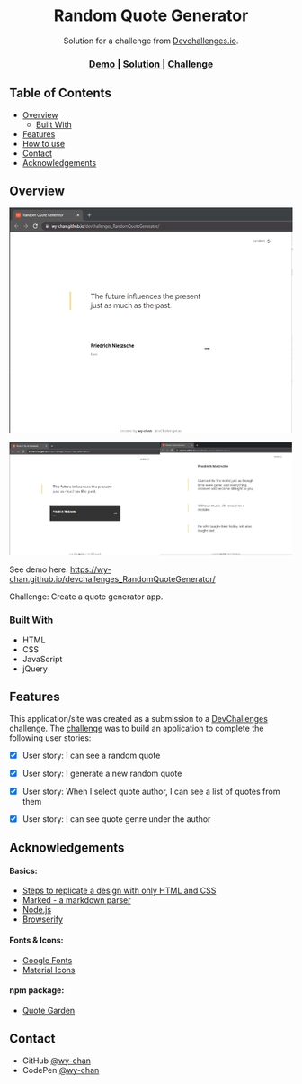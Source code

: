 <!-- Please update value in the {}  -->

<h1 align="center" id="button">Random Quote Generator</h1>

<div align="center">
   Solution for a challenge from  <a href="http://devchallenges.io" target="_blank">Devchallenges.io</a>.
</div>

<div align="center">
  <h3>
    <a href="https://wy-chan.github.io/devchallenges_RandomQuoteGenerator">
      Demo
    </a>
    <span> | </span>
    <a href="https://github.com/wy-chan/devchallenges_RandomQuoteGenerator">
      Solution
    </a>
    <span> | </span>
    <a href="https://devchallenges.io/challenges/8Y3J4ucAMQpSnYTwwWW8">
      Challenge
    </a>
  </h3>
</div>

<!-- TABLE OF CONTENTS -->

## Table of Contents

- [Overview](#overview)
  - [Built With](#built-with)
- [Features](#features)
- [How to use](#how-to-use)
- [Contact](#contact)
- [Acknowledgements](#acknowledgements)

<!-- OVERVIEW -->

## Overview


   <img src="images/quote_screen0.png" alt="screenshot" height="400">
   
   
   <img src="images/quote_screen1.png" alt="screenshot" height="200"><img src="images/quote_screen2.png" alt="screenshot" height="200">

See demo here: https://wy-chan.github.io/devchallenges_RandomQuoteGenerator/

Challenge: Create a quote generator app. 

### Built With

- HTML
- CSS
- JavaScript
- jQuery

## Features

<!-- List the features of your application or follow the template. Don't share the figma file here :) -->

This application/site was created as a submission to a [DevChallenges](https://devchallenges.io/challenges) challenge. The [challenge](https://devchallenges.io/challenges/8Y3J4ucAMQpSnYTwwWW8) was to build an application to complete the following user stories:

- [x] User story: I can see a random quote
- [x] User story: I generate a new random quote
- [x] User story: When I select quote author, I can see a list of quotes from them
- [x] User story: I can see quote genre under the author


## Acknowledgements

<!-- This section should list any articles or add-ons/plugins that helps you to complete the project. This is optional but it will help you in the future. For example -->
#### Basics:
- [Steps to replicate a design with only HTML and CSS](https://devchallenges-blogs.web.app/how-to-replicate-design/)
- [Marked - a markdown parser](https://github.com/chjj/marked)
- [Node.js](https://nodejs.org/)
- [Browserify](https://browserify.org/)

#### Fonts & Icons:
- [Google Fonts](https://fonts.google.com/)
- [Material Icons](https://google.github.io/material-design-icons/)

#### npm package:
- [Quote Garden](https://pprathameshmore.github.io/QuoteGarden/) 

## Contact

- GitHub [@wy-chan](https://github.com/wy-chan)
- CodePen [@wy-chan](https://codepen.io/wy-chan)
